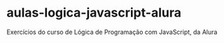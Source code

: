 # aulas-logica-javascript-alura
Exercícios do curso de Lógica de Programação com JavaScript, da Alura
